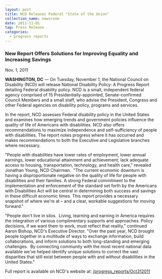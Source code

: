 ```yaml
---
layout: post
title: NCD Releases Federal "State of the Union"
collection_name: newsroom
date: 2011-11-01
tag: Press Release
categories:
  - progress reports
---
```

### New Report Offers Solutions for Improving Equality and Increasing Savings

N﻿ov. 1, 2011

**WASHINGTON, DC** — On Tuesday, November 1, the National Council on Disability (NCD) will release National Disability Policy: A Progress Report detailing Federal disability policy. NCD is a small, independent federal agency comprised of 15 Presidentially-appointed, Senate-confirmed Council Members and a small staff, who advise the President, Congress and other Federal agencies on disability policy, programs and services.

In the report, NCD assesses Federal disability policy in the United States and examines how emerging trends and government policies influence the quality of life of Americans with disabilities. NCD also offers recommendations to maximize independence and self-sufficiency of people with disabilities. The report notes progress where it has occurred and makes recommendations to both the Executive and Legislative branches where necessary.

"People with disabilities have lower rates of employment, lower annual earnings, lower educational attainment and achievement; lack adequate access to housing, transportation, technology, and health care," revealed Jonathan Young, NCD Chairman.  "The current economic downturn is having a disproportionate negative on the quality of life for people with disabilities and their families. A strong Federal commitment to the implementation and enforcement of the standard set forth by the Americans with Disabilities Act will be central in determining both success and savings in these difficult economic times. This report provides a necessary snapshot of where we're at – and a clear, workable suggestions for moving forward."

"People don't live in silos.  Living, learning and earning in America requires the integration of various complimentary supports and approaches. Policy decisions, if we want them to work, must reflect that reality," continued Aaron Bishop, NCD's Executive Director. "Over the past year, NCD brought people together in a multitude of ways to exchange information, build collaborations, and inform solutions to both long-standing and emerging challenges.  By connecting community with the most recent national data available we've helped identify unique solutions to correct the vast disparities that still exist between people with and without disabilities in the United States."

Full report is available on NCD's website at: [/progress_reports/Oct312011](https://ncd.gov/progress_reports/Oct312011)